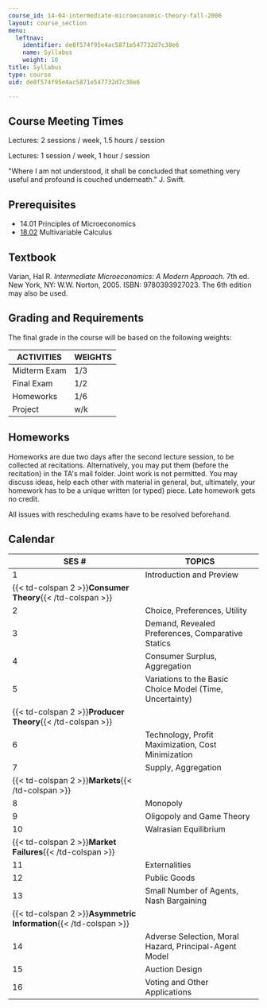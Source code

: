 ```yaml
---
course_id: 14-04-intermediate-microeconomic-theory-fall-2006
layout: course_section
menu:
  leftnav:
    identifier: de8f574f95e4ac5871e547732d7c38e6
    name: Syllabus
    weight: 10
title: Syllabus
type: course
uid: de8f574f95e4ac5871e547732d7c38e6

---
```


Course Meeting Times
--------------------

Lectures: 2 sessions / week, 1.5 hours / session

Lectures: 1 session / week, 1 hour / session

"Where I am not understood, it shall be concluded that something very useful and profound is couched underneath." J. Swift.

Prerequisites
-------------

*   14.01 Principles of Microeconomics
*   [18.02](/courses/18-02-multivariable-calculus-spring-2006) Multivariable Calculus

Textbook
--------

Varian, Hal R. _Intermediate Microeconomics: A Modern Approach_. 7th ed. New York, NY: W.W. Norton, 2005. ISBN: 9780393927023. The 6th edition may also be used.

Grading and Requirements
------------------------

The final grade in the course will be based on the following weights:

| ACTIVITIES | WEIGHTS |
| --- | --- |
| Midterm Exam | 1/3 |
| Final Exam | 1/2 |
| Homeworks | 1/6 |
| Project | w/k 

Homeworks
---------

Homeworks are due two days after the second lecture session, to be collected at recitations. Alternatively, you may put them (before the recitation) in the TA's mail folder. Joint work is not permitted. You may discuss ideas, help each other with material in general, but, ultimately, your homework has to be a unique written (or typed) piece. Late homework gets no credit.

All issues with rescheduling exams have to be resolved beforehand.

Calendar
--------

| SES # | TOPICS |
| --- | --- |
| 1 | Introduction and Preview |
| {{< td-colspan 2 >}}**Consumer Theory**{{< /td-colspan >}} ||
| 2 | Choice, Preferences, Utility |
| 3 | Demand, Revealed Preferences, Comparative Statics |
| 4 | Consumer Surplus, Aggregation |
| 5 | Variations to the Basic Choice Model (Time, Uncertainty) |
| {{< td-colspan 2 >}}**Producer Theory**{{< /td-colspan >}} ||
| 6 | Technology, Profit Maximization, Cost Minimization |
| 7 | Supply, Aggregation |
| {{< td-colspan 2 >}}**Markets**{{< /td-colspan >}} ||
| 8 | Monopoly |
| 9 | Oligopoly and Game Theory |
| 10 | Walrasian Equilibrium |
| {{< td-colspan 2 >}}**Market Failures**{{< /td-colspan >}} ||
| 11 | Externalities |
| 12 | Public Goods |
| 13 | Small Number of Agents, Nash Bargaining |
| {{< td-colspan 2 >}}**Asymmetric Information**{{< /td-colspan >}} ||
| 14 | Adverse Selection, Moral Hazard, Principal-Agent Model |
| 15 | Auction Design |
| 16 | Voting and Other Applications
